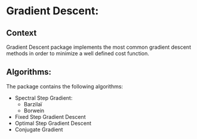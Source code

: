 # Gradient Descent:
Context
----
Gradient Descent package implements the most common gradient descent methods in order to minimize a well defined cost function.

Algorithms:
----
The package contains the following algorithms:
* Spectral Step Gradient:
  * Barzilaï
  * Borwein
* Fixed Step Gradient Descent 
* Optimal Step Gradient Descent
* Conjugate Gradient

